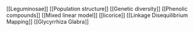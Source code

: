 [[Leguminosae]]
[[Population structure]]
[[Genetic diversity]]
[[Phenolic compounds]]
[[Mixed linear model]]
[[licorice]]
[[Linkage Disequilibrium Mapping]]
[[Glycyrrhiza Glabra]]
